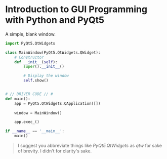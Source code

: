# Introduction to GUI Programming with Python and PyQt5

A simple, blank window.
```Python
import PyQt5.QtWidgets

class MainWindow(PyQt5.QtWidgets.QWidget):
    # Constructor
    def __init__(self):
        super().__init__()

        # Display the window
        self.show()


# // DRIVER CODE // #
def main():
    app = PyQt5.QtWidgets.QApplication([])
  
    window = MainWindow()

    app.exec_()

if __name__ == '__main__':
    main()
```
> I suggest you abbreviate things like _PyQt5.QtWidgets_ as _qtw_ for sake of brevity. I didn't for clarity's sake.
